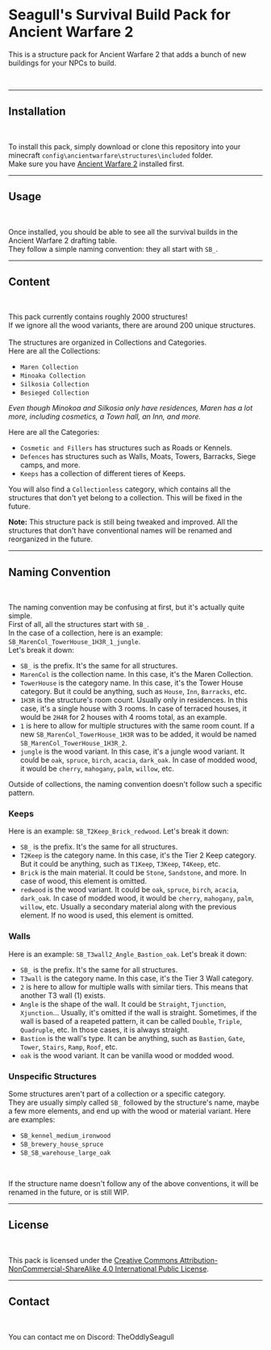 
# Seagull's Survival Build Pack for Ancient Warfare 2

This is a structure pack for Ancient Warfare 2 that adds a bunch of new buildings for your NPCs to build.

<br>

---

## Installation
<br>

To install this pack, simply download or clone this repository into your minecraft `config\ancientwarfare\structures\included` folder.  
Make sure you have [Ancient Warfare 2](https://minecraft.curseforge.com/projects/ancient-warfare-2) installed first.  

---

## Usage
<br>

Once installed, you should be able to see all the survival builds in the Ancient Warfare 2 drafting table.  
They follow a simple naming convention: they all start with `SB_`.  

---

## Content
<br>

This pack currently contains roughly 2000 structures!  
If we ignore all the wood variants, there are around 200 unique structures.  
<br>
The structures are organized in Collections and Categories.  
Here are all the Collections:  

- `Maren Collection`
- `Minoaka Collection`
- `Silkosia Collection`
- `Besieged Collection`

*Even though Minokoa and Silkosia only have residences, Maren has a lot more, including cosmetics, a Town hall, an Inn, and more.*  

Here are all the Categories:  

- `Cosmetic and Fillers` has structures such as Roads or Kennels.
- `Defences` has structures such as Walls, Moats, Towers, Barracks, Siege camps, and more.
- `Keeps` has a collection of different tieres of Keeps.

You will also find a `Collectionless` category, which contains all the structures that don't yet belong to a collection. This will be fixed in the future.  

**Note:** This structure pack is still being tweaked and improved. All the structures that don't have conventional names will be renamed and reorganized in the future.

---

## Naming Convention
<br>

The naming convention may be confusing at first, but it's actually quite simple.  
First of all, all the structures start with `SB_`.  
In the case of a collection, here is an example: `SB_MarenCol_TowerHouse_1H3R_1_jungle`.  
Let's break it down:

- `SB_` is the prefix. It's the same for all structures.
- `MarenCol` is the collection name. In this case, it's the Maren Collection.
- `TowerHouse` is the category name. In this case, it's the Tower House category. But it could be anything, such as `House`, `Inn`, `Barracks`, etc.
- `1H3R` is the structure's room count. Usually only in residences. In this case, it's a single house with 3 rooms. In case of terraced houses, it would be `2H4R` for 2 houses with 4 rooms total, as an example.
- `1` is here to allow for multiple structures with the same room count. If a new `SB_MarenCol_TowerHouse_1H3R` was to be added, it would be named `SB_MarenCol_TowerHouse_1H3R_2`.
- `jungle` is the wood variant. In this case, it's a jungle wood variant. It could be `oak`, `spruce`, `birch`, `acacia`, `dark_oak`. In case of modded wood, it would be `cherry`, `mahogany`, `palm`, `willow`, etc.

Outside of collections, the naming convention doesn't follow such a specific pattern.  

### Keeps

Here is an example: `SB_T2Keep_Brick_redwood`.
Let's break it down:

- `SB_` is the prefix. It's the same for all structures.
- `T2Keep` is the category name. In this case, it's the Tier 2 Keep category. But it could be anything, such as `T1Keep`, `T3Keep`, `T4Keep`, etc.
- `Brick` is the main material. It could be `Stone`, `Sandstone`, and more. In case of wood, this element is omitted.
- `redwood` is the wood variant. It could be `oak`, `spruce`, `birch`, `acacia`, `dark_oak`. In case of modded wood, it would be `cherry`, `mahogany`, `palm`, `willow`, etc. Usually a secondary material along with the previous element. If no wood is used, this element is omitted.

### Walls

Here is an example: `SB_T3wall2_Angle_Bastion_oak`.
Let's break it down:

- `SB_` is the prefix. It's the same for all structures.
- `T3wall` is the category name. In this case, it's the Tier 3 Wall category.
- `2` is here to allow for multiple walls with similar tiers. This means that another T3 wall (1) exists.
- `Angle` is the shape of the wall. It could be `Straight`, `Tjunction`, `Xjunction`... Usually, it's omitted if the wall is straight. Sometimes, if the wall is based of a reapeted pattern, it can be called `Double`, `Triple`, `Quadruple`, etc. In those cases, it is always straight.
- `Bastion` is the wall's type. It can be anything, such as `Bastion`, `Gate`, `Tower`, `Stairs`, `Ramp`, `Roof`, etc.
- `oak` is the wood variant. It can be vanilla wood or modded wood.

### Unspecific Structures

Some structures aren't part of a collection or a specific category.  
They are usually simply called `SB_` followed by the structure's name, maybe a few more elements, and end up with the wood or material variant.
Here are examples: 
- `SB_kennel_medium_ironwood`
- `SB_brewery_house_spruce`
- `SB_SB_warehouse_large_oak`

<br>

If the structure name doesn't follow any of the above conventions, it will be renamed in the future, or is still WIP.

---

## License
<br>

This pack is licensed under the [Creative Commons Attribution-NonCommercial-ShareAlike 4.0 International Public License](https://creativecommons.org/licenses/by-nc-sa/4.0/legalcode).

---

## Contact
<br>

You can contact me on Discord: TheOddlySeagull
